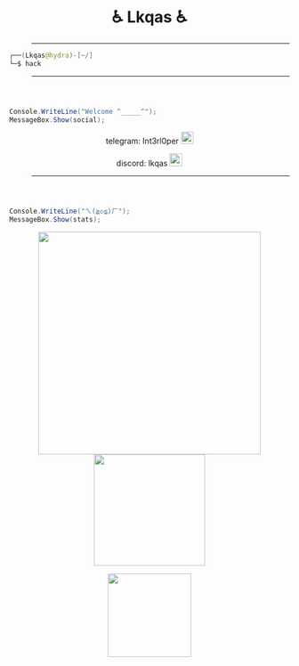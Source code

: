 

<h1 align="center">♿ Lkqas ♿</h1>

> ** **

```java
┌──(Lkqas@hydra)-[~/]
└─$ hack
```
> ** **
```c#



Console.WriteLine("Welcome ^_____^");
MessageBox.Show(social);

```



  <div align="center">
    
telegram: Int3rl0per <img src="https://img.freepik.com/premium-vector/telegram-vector-logo-icon-logo-lototype-social-media-icon_901408-465.jpg" width="22">

discord: lkqas <img src="https://seeklogo.com/images/D/discord-color-logo-E5E6DFEF80-seeklogo.com.png" width="23">
</div>


> ** **
```c#



Console.WriteLine("ㄟ(≧◇≦)ㄏ");
MessageBox.Show(stats);

```


  <div align="center">



</div>

<p align="center" >
  <a href="https://github.com/fknMega/discord-tools" >
    <img src='https://github-readme-stats.vercel.app/api?username=v1lmok&show_icons=true&theme=tokyonight&rank_icon=github' width='400'>
    <img src='https://readme-jokes.vercel.app/api' width='200'>

  </a>
</p>



 <p align="center">

<img src='https://komarev.com/ghpvc/?username=v1lmok&color=brightgreen' width='150'>

</p>

</div>
